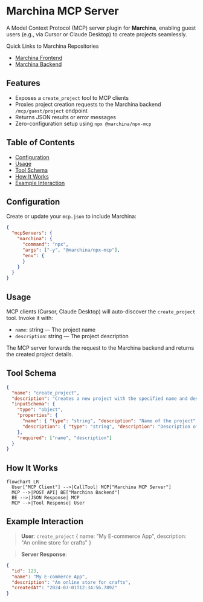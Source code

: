 # Marchina MCP Server

A Model Context Protocol (MCP) server plugin for **Marchina**, enabling guest users (e.g., via Cursor or Claude Desktop) to create projects seamlessly.


Quick Links to Marchina Repositories
- [Marchina Frontend](https://github.com/Paul-M-Kallarackal/marchina-frontend)
- [Marchina Backend](https://github.com/Paul-M-Kallarackal/marchina-backend)


## Features

- Exposes a `create_project` tool to MCP clients
- Proxies project creation requests to the Marchina backend `/mcp/guest/project` endpoint
- Returns JSON results or error messages
- Zero-configuration setup using `npx @marchina/npx-mcp`

## Table of Contents

- [Configuration](#configuration)
- [Usage](#usage)
- [Tool Schema](#tool-schema)
- [How It Works](#how-it-works)
- [Example Interaction](#example-interaction)


## Configuration

Create or update your `mcp.json` to include Marchina:

```json
{
  "mcpServers": {
    "marchina": {
      "command": "npx",
      "args": ["-y", "@marchina/npx-mcp"],
      "env": {
      }
    }
  }
}
```



## Usage

MCP clients (Cursor, Claude Desktop) will auto-discover the `create_project` tool. Invoke it with:

- `name`: string — The project name
- `description`: string — The project description

The MCP server forwards the request to the Marchina backend and returns the created project details.

## Tool Schema

```json
{
  "name": "create_project",
  "description": "Creates a new project with the specified name and description",
  "inputSchema": {
    "type": "object",
    "properties": {
      "name": { "type": "string", "description": "Name of the project" },
      "description": { "type": "string", "description": "Description of the project" }
    },
    "required": ["name", "description"]
  }
}
```

## How It Works

```mermaid
flowchart LR
  User["MCP Client"] -->|CallTool| MCP["Marchina MCP Server"]
  MCP -->|POST API| BE["Marchina Backend"]
  BE -->|JSON Response| MCP
  MCP -->|Tool Response| User

```

## Example Interaction

> **User**: `create_project` { name: "My E-commerce App", description: "An online store for crafts" }

> **Server Response**:
```json
{
  "id": 123,
  "name": "My E-commerce App",
  "description": "An online store for crafts",
  "createdAt": "2024-07-01T12:34:56.789Z"
}
```

